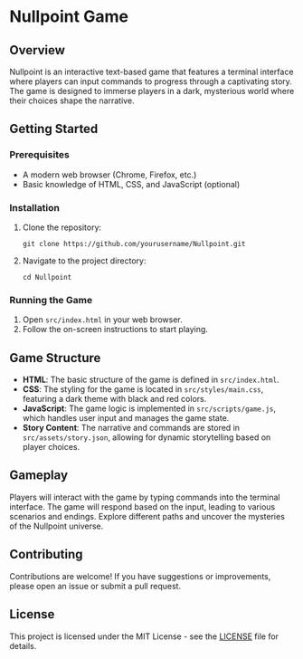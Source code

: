 # Nullpoint Game

## Overview
Nullpoint is an interactive text-based game that features a terminal interface where players can input commands to progress through a captivating story. The game is designed to immerse players in a dark, mysterious world where their choices shape the narrative.

## Getting Started

### Prerequisites
- A modern web browser (Chrome, Firefox, etc.)
- Basic knowledge of HTML, CSS, and JavaScript (optional)

### Installation
1. Clone the repository:
   ```
   git clone https://github.com/yourusername/Nullpoint.git
   ```
2. Navigate to the project directory:
   ```
   cd Nullpoint
   ```

### Running the Game
1. Open `src/index.html` in your web browser.
2. Follow the on-screen instructions to start playing.

## Game Structure
- **HTML**: The basic structure of the game is defined in `src/index.html`.
- **CSS**: The styling for the game is located in `src/styles/main.css`, featuring a dark theme with black and red colors.
- **JavaScript**: The game logic is implemented in `src/scripts/game.js`, which handles user input and manages the game state.
- **Story Content**: The narrative and commands are stored in `src/assets/story.json`, allowing for dynamic storytelling based on player choices.

## Gameplay
Players will interact with the game by typing commands into the terminal interface. The game will respond based on the input, leading to various scenarios and endings. Explore different paths and uncover the mysteries of the Nullpoint universe.

## Contributing
Contributions are welcome! If you have suggestions or improvements, please open an issue or submit a pull request.

## License
This project is licensed under the MIT License - see the [LICENSE](LICENSE) file for details.